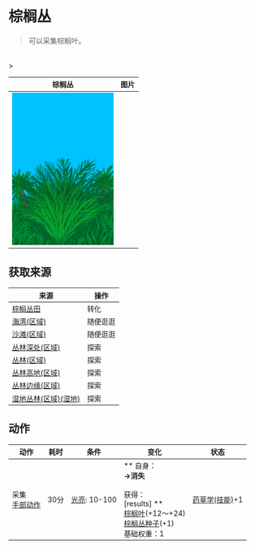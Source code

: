 # 棕榈丛  
> 可以采集棕榈叶。  
<br>  
>   
  
  棕榈丛  |   图片   
 ----  |  ----:   
   |  <img decoding="async" src="Sprite/PalmBush.png" href="a.md" style="max-width:300px;max-height:300px;">   
  
## 获取来源  
来源  |  操作  
----  |  ----  
[棕榈丛田](CropPlotPalmBush.md)  |  转化  
[海湾(区域)](Bay.md)  |  随便逛逛  
[沙滩(区域)](Beach.md)  |  随便逛逛  
[丛林深处(区域)](DeepJungle.md)  |  探索  
[丛林(区域)](Jungle.md)  |  探索  
[丛林高地(区域)](JungleHighlands.md)  |  探索  
[丛林边缘(区域)](Outskirts.md)  |  探索  
[湿地丛林(区域)(湿地)](Wetlands.md)  |  探索  
## 动作  
动作  |  耗时  |  条件  |  变化  |  状态  
----  |  ----  |  ----  |  ----  |  ----  
采集<br>[手部动作](HandAction.md)  |  30分  |  [光亮](Light.md): 10-100  |  ** 自身：**<br>→消失<br><br>** 获得： **<br>** [results]  **<br>  [棕榈叶](PalmFronds.md)(+12～+24)<br>  [棕榈丛种子](PalmBushSeeds.md)(+1)<br>基础权重：1  |  [药草学(技能)](Skill_Herbology.md)+1  


<script>document.title="棕榈丛 - 卡牌生存百科 Card Survival Wiki";</script>